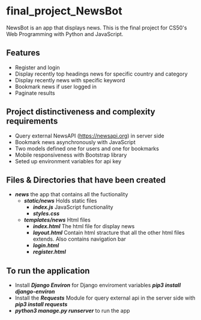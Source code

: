 # final_project_NewsBot

NewsBot is an app that displays news. This is the final project for CS50's Web Programming with Python and JavaScript.

## Features
  - Register and login
  - Display recently top headings news for specific country and category
  - Display recently news with specific keyword
  - Bookmark news if user logged in
  - Paginate results
  
## Project distinctiveness and complexity requirements
  - Query external NewsAPI (https://newsapi.org) in server side
  - Bookmark news asynchronously with JavaScript
  - Two models defined one for users and one for bookmarks
  - Mobile responsiveness with Bootstrap library
  - Seted up environment variables for api key
  
## Files & Directories that have been created
  - ***news*** the app that contains all the fuctionality
       - ***static/news*** Holds static files
            - ***index.js*** JavaScript functionality
            - ***styles.css***
       - ***templates/news*** Html files
            - ***index.html*** The html file for display news
            - ***layout.html*** Contain html stracture that all the other html files extends. Also contains navigation bar
            - ***login.html***
            - ***register.html***
            
## To run the application
  - Install ***Django Environ*** for Django enviroment variables ***pip3 install django-environ***
  - Install the ***Requests*** Module for query external api in the server side with ***pip3 install requests***
  - ***python3 manage.py runserver*** to run the app
